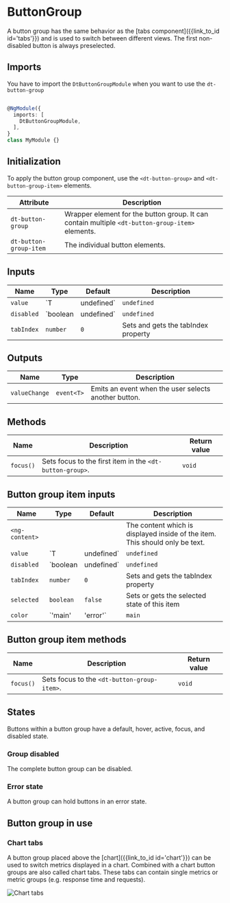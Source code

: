 # ButtonGroup

A button group has the same behavior as the [tabs
component]({{link_to_id id='tabs'}}) and is used to switch between different
views. The first non-disabled button is always preselected.

<ba-live-example name="ButtonGroupDefaultExample"></ba-live-example>

## Imports

You have to import the `DtButtonGroupModule` when you want to use the
`dt-button-group`

```typescript

@NgModule({
  imports: [
    DtButtonGroupModule,
  ],
}
class MyModule {}

```

## Initialization

To apply the button group component, use the `<dt-button-group>` and
`<dt-button-group-item>` elements.

| Attribute              | Description                                                                                      |
| ---------------------- | ------------------------------------------------------------------------------------------------ |
| `dt-button-group`      | Wrapper element for the button group. It can contain multiple `<dt-button-group-item>` elements. |
| `dt-button-group-item` | The individual button elements.                                                                  |

## Inputs

| Name       | Type                  | Default     | Description                                                                 |
| ---------- | --------------------- | ----------- | --------------------------------------------------------------------------- |
| `value`    | `T | undefined`       | `undefined` | Gets and sets the current value                                             |
| `disabled` | `boolean | undefined` | `undefined` | Sets disabled state if property is set and the value is truthy or undefined |
| `tabIndex` | `number`              | `0`         | Sets and gets the tabIndex property                                         |

<ba-live-example name="ButtonGroupInteractiveExample"></ba-live-example>

## Outputs

| Name          | Type       | Description                                          |
| ------------- | ---------- | ---------------------------------------------------- |
| `valueChange` | `event<T>` | Emits an event when the user selects another button. |

## Methods

| Name      | Description                                              | Return value |
| --------- | -------------------------------------------------------- | ------------ |
| `focus()` | Sets focus to the first item in the `<dt-button-group>`. | `void`       |

## Button group item inputs

| Name           | Type                  | Default     | Description                                                                                            |
| -------------- | --------------------- | ----------- | ------------------------------------------------------------------------------------------------------ |
| `<ng-content>` |                       |             | The content which is displayed inside of the item. This should only be text.                           |
| `value`        | `T | undefined`       | `undefined` | The associated value of this item                                                                      |
| `disabled`     | `boolean | undefined` | `undefined` | Sets disabled state if property is set and the value is truthy or undefined                            |
| `tabIndex`     | `number`              | `0`         | Sets and gets the tabIndex property                                                                    |
| `selected`     | `boolean`             | `false`     | Sets or gets the selected state of this item                                                           |
| `color`        | `'main' | 'error'`    | `main`      | Sets color. Possible options: <ul><li><code>main</code> (default)</li><li><code>error</code></li></ul> |

## Button group item methods

| Name      | Description                                 | Return value |
| --------- | ------------------------------------------- | ------------ |
| `focus()` | Sets focus to the `<dt-button-group-item>`. | `void`       |

## States

Buttons within a button group have a default, hover, active, focus, and disabled
state.

<ba-live-example name="ButtonGroupItemDisabledExample"></ba-live-example>

### Group disabled

The complete button group can be disabled.

<ba-live-example name="ButtonGroupDisabledExample"></ba-live-example>

### Error state

A button group can hold buttons in an error state.

<ba-live-example name="ButtonGroupErrorExample"></ba-live-example>

## Button group in use

### Chart tabs

A button group placed above the [chart]({{link_to_id id='chart'}}) can be used
to switch metrics displayed in a chart. Combined with a chart button groups are
also called chart tabs. These tabs can contain single metrics or metric groups
(e.g. response time and requests).

![Chart tabs](https://d24pvdz4mvzd04.cloudfront.net/test/chart-behavior-switch-580-f368373ea8.png)
